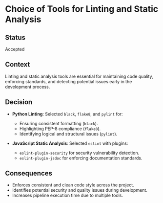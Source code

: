 # Choice of Tools for Linting and Static Analysis

## Status
Accepted

## Context
Linting and static analysis tools are essential for maintaining code quality, enforcing standards, and detecting potential issues early in the development process.

## Decision
- **Python Linting**: Selected `black`, `flake8`, and `pylint` for:
  - Ensuring consistent formatting (`black`).
  - Highlighting PEP-8 compliance (`flake8`).
  - Identifying logical and structural issues (`pylint`).

- **JavaScript Static Analysis**: Selected `eslint` with plugins:
  - `eslint-plugin-security` for security vulnerability detection.
  - `eslint-plugin-jsdoc` for enforcing documentation standards.

## Consequences
- Enforces consistent and clean code style across the project.
- Identifies potential security and quality issues during development.
- Increases pipeline execution time due to multiple tools.
